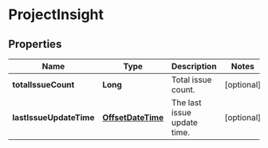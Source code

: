 # ProjectInsight

## Properties
Name | Type | Description | Notes
------------ | ------------- | ------------- | -------------
**totalIssueCount** | **Long** | Total issue count. |  [optional]
**lastIssueUpdateTime** | [**OffsetDateTime**](OffsetDateTime.md) | The last issue update time. |  [optional]
